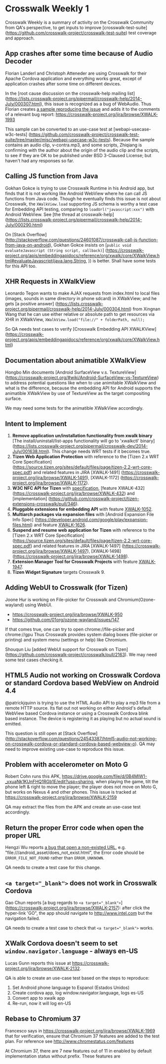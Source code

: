 # Crosswalk Weekly 1

Crosswalk Weekly is a summary of activity on the Crosswalk Community from QA's
perspective, to get inputs to improve [crosswalk-test-suite]
(https://github.com/crosswalk-project/crosswalk-test-suite) test coverage and
approach.

## App crashes after some time because of Audio Decoder

Florian Landerl and Christoph Atteneder are using Crosswalk for their Apache
Cordova application and everything works great, except of application crashes
after some time on different devices.

In the [root cause discussion on the crosswalk-help mailing list]
(https://lists.crosswalk-project.org/pipermail/crosswalk-help/2014-July/000307.html),
this issue is recognized as a bug of WebAudio. Thus Florian creates [a sample
reproducing the issue](http://cl.ly/3F101r183I1a) and adds it to the comments of
a relevant bug report:
https://crosswalk-project.org/jira/browse/XWALK-1993

This sample can be converted to an use-case test at [webapi-usecase-w3c-tests]
(https://github.com/crosswalk-project/crosswalk-test-suite/tree/master/misc/webapi-usecase-w3c-tests).
Because the sample contains an audio clip, v-contra.mp3, and some scripts,
Zhiqiang is confirming with the author about the origin of the audio clip and
the scripts, to see if they are OK to be published under BSD 3-Claused License;
but haven't had any responses so far.

## Calling JS function from Java

Gokhan Gokce is trying to use Crosswalk Runtime in his Android app, but finds
that it is not working like Android WebView where he can call JS functions from
Java code. Though he eventually finds this issue is not about Crosswalk, the
`XWalkView.load` supporting JS schema is worthy a test case for Embedding API
testing, comparing to `loadUrl("javascript:xxx")` with Android WebView. See
[the thread at crosswalk-help]
(https://lists.crosswalk-project.org/pipermail/crosswalk-help/2014-July/000290.html)

On [Stack Overflow]
(http://stackoverflow.com/questions/24601087/crosswalk-call-js-function-from-java-on-android),
Gokhan Gokce insists on [`public void evaluateJavascript (String script, callback)`]
(https://crosswalk-project.org/apis/embeddingapidocs/reference/org/xwalk/core/XWalkView.html#evaluateJavascript(java.lang.String, <any>)) is better. Shall have some tests for this API too.

## XHR Requests in XWalkView

Leonardo Tegon wants to make AJAX requests from index.html to local files
(images, sounds in same directory in phone sdcard) in XWalkView; and he gets
[a positive answer]
(https://lists.crosswalk-project.org/pipermail/crosswalk-help/2014-July/000304.html)
from Xingnan Wang that he can use either relative or absolute path to get
resources via XHR in XWalkView, `XWalkView.load("file://" + folderPath, null);`

So QA needs test cases to verify [Crosswalk Embedding API XWALKView]
(https://crosswalk-project.org/apis/embeddingapidocs/reference/org/xwalk/core/XWalkView.html)

## Documentation about animatible XWalkView

Hongbo Min documents [Android SurfaceView v.s. TextureView]
(https://crosswalk-project.org/#wiki/Android-SurfaceView-vs-TextureView) to
address potential questions like when to use animitable XWalkView and what is
the difference, because the embedding API for Android supports the animatible
XWalkView by use of TextureView as the target compositing surface.

We may need some tests for the animatible XWalkView accordingly.

## Intent to Implement

1. **Remove application un/installation functionality from xwalk binary**
   [The install/uninstall/list-apps functionality will go to 'xwalkctl' binary]
   (https://lists.crosswalk-project.org/pipermail/crosswalk-dev/2014-July/001638.html).
   This change needs WRT tests if it becomes true.
2. **Tizen Web Application Protection**
   with reference to the [Tizen 2.x WRT Core Specification]
   (https://source.tizen.org/sites/default/files/page/tizen-2.2-wrt-core-spec.pdf)
   and related features in JIRA [XWALK-1491]
   (https://crosswalk-project.org/jira/browse/XWALK-1491), [XWALK-1172]
   (https://crosswalk-project.org/jira/browse/XWALK-1172).
3. **W3C NFC API for Tizen**
   with [specification](http://www.w3.org/TR/nfc/), [feature XWALK-432]
   (https://crosswalk-project.org/jira/browse/XWALK-432) and [implementation]
   (https://github.com/crosswalk-project/tizen-extensions-crosswalk/pull/346).
4. **Pluggable extensions for	embedding API**
   with feature [XWALK-1052](https://crosswalk-project.org/jira/browse/XWALK-1152).
5. **Multiarch packages via	expansion files**
   with [Android Expansion File Info Spec]
   (https://developer.android.com/google/play/expansion-files.html) and feature
   [XWALK-1626](https://crosswalk-project.org/jira/browse/XWALK-1626).
6. **Suspend and resume web	application for Tizen**
   with reference to the [Tizen 2.x WRT Core Specification]
   (https://source.tizen.org/sites/default/files/page/tizen-2.2-wrt-core-spec.pdf)
   and related features in JIRA [XWALK-1497]
   (https://crosswalk-project.org/jira/browse/XWALK-1497), [XWALK-1498]
   (https://crosswalk-project.org/jira/browse/XWALK-1498).
7. **Extension Manager Tool for	Crosswalk Projects**
   with feature [XWALK-1947](https://crosswalk-project.org/jira/browse/XWALK-1947).
8. **Tizen Widget Signature**
   targets Crosswalk 9.

## Adding WebUI to Crosswalk (for Tizen)

Joone Hur is working on File-picker for Crosswalk and Chromium(Ozone-wayland)
using WebUI.
* https://crosswalk-project.org/jira/browse/XWALK-950
* https://github.com/01org/ozone-wayland/issues/147

If that comes true, one can try to open chrome://file-picker and chrome://gpu
Thus Crosswalk provides system dialog boxes (file-picker or printing) and
system menu (settings or help) like Chromium.

Shouqun Liu [added WebUI support for Crosswalk on Tizen]
(https://github.com/crosswalk-project/crosswalk/pull/2163). We may need some
test cases checking it.

## HTML5 Audio not working on Crosswalk Cordova or standard Cordova based WebView on Android 4.4

@patrickjquinn is trying to use the HTML Audio API to play a mp3 file from
a remote HTTP source. Its flat out not working on either Android's default
WebView based Cordova instance or using a Crosswalk Cordova blink based instance.
The device is registering it as playing but no actual sound is emitted.

This question is still open at [Stack Overflow]
(http://stackoverflow.com/questions/24543387/html5-audio-not-working-on-crosswalk-cordova-or-standard-cordova-based-webview-o). QA may need to improve existing use-case to reproduce this issue.

## Problem with accelerometer on Moto G

Robert Cohn runs this APK,
https://drive.google.com/file/d/0B4MlW1-_vxuaNk1KUnFHQ1RGb1E/edit?usp=sharing,
when playing the game, tilt the phone left & right to move the player;
the player does not move on Moto G, but works on Nexus 4 and other phones. This
issue is tracked at https://crosswalk-project.org/jira/browse/XWALK-2159

QA may extract the files from the APK and create an use-case test accordingly.

## Return the proper Error code when open the proper URL

Hengzi Wu reports [a bug that open a non-existed URL](https://crosswalk-project.org/jira/browse/XWALK-2158),
e.g. "file:///android_asset/does_not_exist.html", the Error code should be
`ERROR_FILE_NOT_FOUND` rather than `ERROR_UNKNOWN`.

QA needs to create a test case for this change.

## `<a target="_blank">` does not work in Crosswalk Cordova

Gao Chun reports [a bug regards to `<a target="_blank">`]
(https://crosswalk-project.org/jira/browse/XWALK-2157): after click the
hyper-link 'GO", the app should navigate to http://www.intel.com but the
navigation failed.

QA needs to create a test case to check that `<a target="_blank">` works.

## XWalk Cordova doesn't seem to set `window.navigator.language` - always en-US

Lucas Gunn reports this issue at https://crosswalk-project.org/jira/browse/XWALK-2132.

QA is able to create an use-case test based on the steps to reproduce:
1. Set Android phone language to Espanol (Estados Unidos)
2. Create cordova app, log window.navigator.language, logs es-US
3. Convert app to xwalk app
4. Re-run, now it will log en-US

## Rebase to Chromium 37

Francesco says in https://crosswalk-project.org/jira/browse/XWALK-1969 that
for verification, ensure that Chromium 37 features are added to the test plan.
For reference see http://www.chromestatus.com/features

At Chromium 37, there are 7 new features out of 11 in enabled by default
implementation status without prefix. These features are <dialog> Element,
CSS Shapes Module Level 1, DirectWrite on Windows, Navigator.hardwareConcurrency,
NavigatorLanguage: navigator.languages and languagechange event, Subpixel font
scaling, Web Crypto API

Because such kind of features are not tracked as Crosswalk Features, it is out
of Crosswalk testing scope. QA is talking to developer managers and project
manager about which features have been enabled by default on Crosswalk.

For the testable features, QA will run same tests on Chromium 37 and Crosswalk
to compare the test; only difference will be reported as bug.
